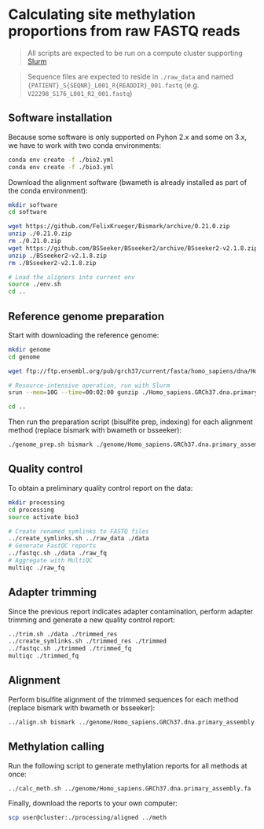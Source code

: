 # Calculating site methylation proportions from raw FASTQ reads

> All scripts are expected to be run on a compute cluster supporting [Slurm](https://slurm.schedmd.com/)

> Sequence files are expected to reside in `./raw_data` and named `{PATIENT}_S{SEQNR}_L001_R{READDIR}_001.fastq` (e.g. `V22298_S176_L001_R2_001.fastq`)

## Software installation

Because some software is only supported on Pyhon 2.x and some on 3.x, we have to work with two conda environments:


```bash
conda env create -f ./bio2.yml
conda env create -f ./bio3.yml
```

Download the alignment software (bwameth is already installed as part of the conda environment):

```bash
mkdir software
cd software

wget https://github.com/FelixKrueger/Bismark/archive/0.21.0.zip
unzip ./0.21.0.zip
rm ./0.21.0.zip
wget https://github.com/BSSeeker/BSseeker2/archive/BSseeker2-v2.1.8.zip
unzip ./BSseeker2-v2.1.8.zip
rm ./BSseeker2-v2.1.8.zip

# Load the aligners into current env
source ./env.sh
cd ..
```

## Reference genome preparation

Start with downloading the reference genome:

```bash
mkdir genome
cd genome

wget ftp://ftp.ensembl.org/pub/grch37/current/fasta/homo_sapiens/dna/Homo_sapiens.GRCh37.dna.primary_assembly.fa.gz

# Resource-intensive operation, run with Slurm
srun --mem=10G --time=00:02:00 gunzip ./Homo_sapiens.GRCh37.dna.primary_assembly.fa.gz

cd ..
```

Then run the preparation script (bisulfite prep, indexing) for each alignment method (replace bismark with bwameth or bsseeker):

```bash
./genome_prep.sh bismark ./genome/Homo_sapiens.GRCh37.dna.primary_assembly.fa
```

## Quality control

To obtain a preliminary quality control report on the data:

```bash
mkdir processing
cd processing
source activate bio3

# Create renamed symlinks to FASTQ files
../create_symlinks.sh ../raw_data ./data
# Generate FastQC reports
../fastqc.sh ./data ./raw_fq
# Aggregate with MultiQC
multiqc ./raw_fq
```

## Adapter trimming

Since the previous report indicates adapter contamination, perform adapter trimming and generate a new quality control report:

```bash
../trim.sh ./data ./trimmed_res
../create_symlinks.sh ./trimmed_res ./trimmed
../fastqc.sh ./trimmed ./trimmed_fq
multiqc ./trimmed_fq
```

## Alignment

Perform bisulfite alignment of the trimmed sequences for each method (replace bismark with bwameth or bsseeker):

```bash
../align.sh bismark ../genome/Homo_sapiens.GRCh37.dna.primary_assembly.fa ./trimmed ./aligned
```

## Methylation calling

Run the following script to generate methylation reports for all methods at once:

```bash
../calc_meth.sh ../genome/Homo_sapiens.GRCh37.dna.primary_assembly.fa ./aligned
```

Finally, download the reports to your own computer:

```bash
scp user@cluster:./processing/aligned ../meth
```
